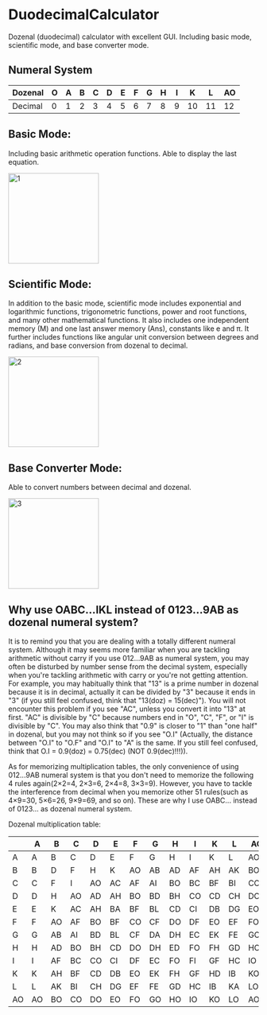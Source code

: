# DuodecimalCalculator
Dozenal (duodecimal) calculator with excellent GUI. Including basic mode, scientific mode, and base converter mode.

## Numeral System

| Dozenal | O | A | B | C | D | E | F | G | H | I | K | L | AO |
|-|-|-|-|-|-|-|-|-|-|-|-|-|-|
| Decimal | 0 | 1 | 2 | 3 | 4 | 5 | 6 | 7 | 8 | 9 | 10 | 11 | 12 |

## Basic Mode:

Including basic arithmetic operation functions. Able to display the last equation.

<img width="182" alt="1" src="https://github.com/PhyChemBlue/DuodecimalCalculator/assets/59059717/571f5edc-3031-415e-9463-3c7efb7fb69d">

## Scientific Mode:

In addition to the basic mode, scientific mode includes exponential and logarithmic functions, trigonometric functions, power and root functions, and many other mathematical functions. It also includes one independent memory (M) and one last answer memory (Ans), constants like e and π. It further includes functions like angular unit conversion between degrees and radians, and base conversion from dozenal to decimal.

<img width="182" alt="2" src="https://github.com/PhyChemBlue/DuodecimalCalculator/assets/59059717/920f92e9-50c5-46ad-bb88-b1955cb1a9ba">

## Base Converter Mode:

Able to convert numbers between decimal and dozenal.

<img width="182" alt="3" src="https://github.com/PhyChemBlue/DuodecimalCalculator/assets/59059717/9cc46207-1fe8-482f-849c-3301e8c75592">

## Why use OABC...IKL instead of 0123...9AB as dozenal numeral system?

It is to remind you that you are dealing with a totally different numeral system. Although it may seems more familiar when you are tackling arithmetic without carry if you use 012...9AB as numeral system, you may often be disturbed by number sense from the decimal system, especially when you're tackling arithmetic with carry or you're not getting attention. For example, you may habitually think that "13" is a prime number in dozenal because it is in decimal, actually it can be divided by "3" because it ends in "3" (if you still feel confused, think that "13(doz) = 15(dec)"). You will not encounter this problem if you see "AC", unless you convert it into "13" at first. "AC" is divisible by "C" because numbers end in "O", "C", "F", or "I" is divisible by "C". You may also think that "0.9" is closer to "1" than "one half" in dozenal, but you may not think so if you see "O.I" (Actually, the distance between "O.I" to "O.F" and "O.I" to "A" is the same. If you still feel confused, think that O.I = 0.9(doz) = 0.75(dec) (NOT 0.9(dec)!!!)).

As for memorizing multiplication tables, the only convenience of using 012...9AB numeral system is that you don't need to memorize the following 4 rules again(2×2=4, 2×3=6, 2×4=8, 3×3=9). However, you have to tackle the interference from decimal when you memorize other 51 rules(such as 4×9=30, 5×6=26, 9×9=69, and so on). These are why I use OABC... instead of 0123... as dozenal numeral system.

Dozenal multiplication table:

||A|B|C|D|E|F|G|H|I|K|L|AO|
|-|-|-|-|-|-|-|-|-|-|-|-|-|
|A|A|B|C|D|E|F|G|H|I|K|L|AO|
|B|B|D|F|H|K|AO|AB|AD|AF|AH|AK|BO|
|C|C|F|I|AO|AC|AF|AI|BO|BC|BF|BI|CO|
|D|D|H|AO|AD|AH|BO|BD|BH|CO|CD|CH|DO|
|E|E|K|AC|AH|BA|BF|BL|CD|CI|DB|DG|EO|
|F|F|AO|AF|BO|BF|CO|CF|DO|DF|EO|EF|FO|
|G|G|AB|AI|BD|BL|CF|DA|DH|EC|EK|FE|GO|
|H|H|AD|BO|BH|CD|DO|DH|ED|FO|FH|GD|HO|
|I|I|AF|BC|CO|CI|DF|EC|FO|FI|GF|HC|IO|
|K|K|AH|BF|CD|DB|EO|EK|FH|GF|HD|IB|KO|
|L|L|AK|BI|CH|DG|EF|FE|GD|HC|IB|KA|LO|
|AO|AO|BO|CO|DO|EO|FO|GO|HO|IO|KO|LO|AOO|

